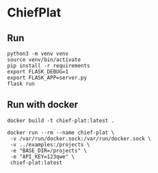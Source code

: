 # ChiefPlat

## Run

```shell
python3 -m venv venv
source venv/bin/activate
pip install -r requirements
export FLASK_DEBUG=1
export FLASK_APP=server.py
flask run
```

## Run with docker

```shell
docker build -t chief-plat:latest .

docker run --rm --name chief-plat \
 -v /var/run/docker.sock:/var/run/docker.sock \
 -v ../examples:/projects \
 -e "BASE_DIR=/projects" \
 -e "API_KEY=123qwe" \
 chief-plat:latest
```

